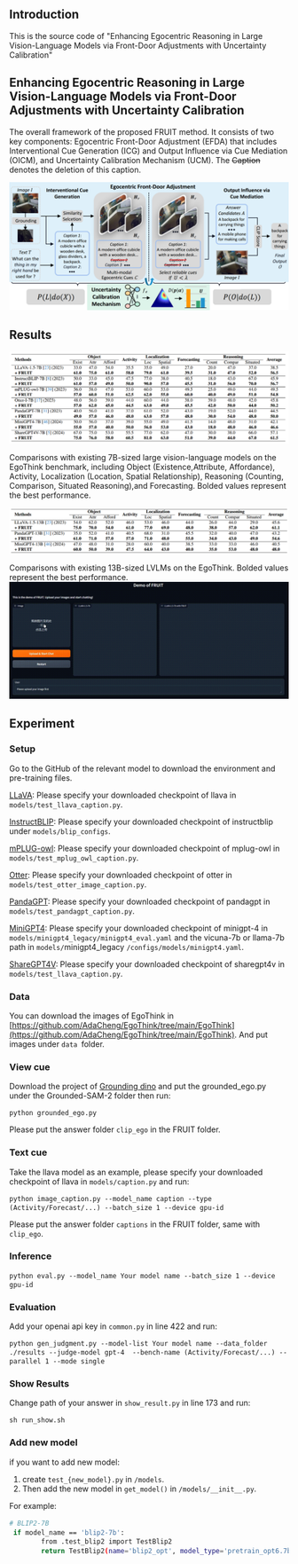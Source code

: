 ## Introduction

This is the source code of "Enhancing Egocentric Reasoning in Large Vision-Language Models via Front-Door Adjustments with Uncertainty Calibration"

## Enhancing Egocentric Reasoning in Large Vision-Language Models via Front-Door Adjustments with Uncertainty Calibration

The overall framework of the proposed FRUIT method. It consists of two key components: Egocentric Front-Door Adjustment (EFDA) that includes Interventional Cue Generation (ICG) and Output Influence via Cue Mediation (OICM), and Uncertainty Calibration Mechanism (UCM). The ~~Caption~~ denotes the deletion of this caption.

![frame](figs/frame.png)

## Results

![result](figs/result.png)

Comparisons with existing 7B-sized large vision-language models on the EgoThink benchmark, including Object (Existence,Attribute, Affordance), Activity, Localization (Location, Spatial Relationship), Reasoning (Counting, Comparison, Situated Reasoning),and Forecasting. Bolded values represent the best performance.

![result-13b](figs/result-13b.png)

Comparisons with existing 13B-sized LVLMs on the EgoThink. Bolded values represent the best performance.
![demo](figs/demo.gif)

## Experiment

### Setup

Go to the GitHub of the relevant model to download the environment and pre-training files.

[LLaVA](https://github.com/haotian-liu/LLaVA): Please specify your downloaded checkpoint of llava in `models/test_llava_caption.py`.

[InstructBLIP](https://github.com/salesforce/LAVIS/blob/main/projects/instructblip/README.md): Please specify your downloaded checkpoint of instructblip under `models/blip_configs`.

[mPLUG-owl](https://github.com/X-PLUG/mPLUG-Owl): Please specify your downloaded checkpoint of mplug-owl in `models/test_mplug_owl_caption.py`.

[Otter](https://github.com/Luodian/Otter): Please specify your downloaded checkpoint of otter in `models/test_otter_image_caption.py`.

[PandaGPT](https://github.com/yxuansu/PandaGPT): Please specify your downloaded checkpoint of pandagpt in `models/test_pandagpt_caption.py`.

[MiniGPT4](https://github.com/Vision-CAIR/MiniGPT-4): Please specify your downloaded checkpoint of minigpt-4 in `models/minigpt4_legacy/minigpt4_eval.yaml` and the vicuna-7b or llama-7b path in `models/`minigpt4_legacy `/configs/models/minigpt4.yaml`.

[ShareGPT4V](https://github.com/ShareGPT4Omni/ShareGPT4V): Please specify your downloaded checkpoint of sharegpt4v in `models/test_llava_caption.py`.

### **Data**

You can download the images of EgoThink in [https://github.com/AdaCheng/EgoThink/tree/main/EgoThink](https://github.com/AdaCheng/EgoThink/tree/main/EgoThink). And put images under `data `folder.

### View cue

Download the project of [Grounding dino](https://github.com/IDEA-Research/Grounded-SAM-2) and put the grounded_ego.py under the Grounded-SAM-2 folder then run:

```
python grounded_ego.py
```

Please put the answer folder `clip_ego` in the FRUIT folder.

### Text cue

Take the llava model as an example, please specify your downloaded checkpoint of llava in `models/caption.py` and run:

```
python image_caption.py --model_name caption --type (Activity/Forecast/...) --batch_size 1 --device gpu-id
```

Please put the answer folder `captions` in the FRUIT folder, same with `clip_ego`.

### Inference

```
python eval.py --model_name Your model name --batch_size 1 --device gpu-id
```

### Evaluation

Add your openai api key in `common.py` in line 422 and run:

```
python gen_judgment.py --model-list Your model name --data_folder ./results --judge-model gpt-4  --bench-name (Activity/Forecast/...) --parallel 1 --mode single
```

### Show Results

Change path of your answer in `show_result.py` in line 173 and run:

```
sh run_show.sh
```

### Add new model

if you want to add new model:

1. create `test_{new_model}.py` in `/models`.
2. Then add the new model in `get_model()` in `/models/__init__.py`.

For example:

```sh
# BLIP2-7B
 if model_name == 'blip2-7b':
        from .test_blip2 import TestBlip2
        return TestBlip2(name='blip2_opt', model_type='pretrain_opt6.7b', config_path='/models/blip_configs/blip2_pretrain_opt6.7b.yaml', device=device)
```
